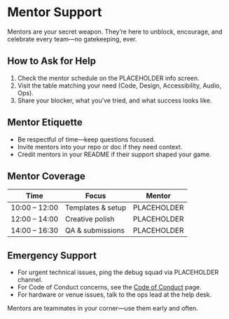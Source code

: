 # Mentor Support

Mentors are your secret weapon. They’re here to unblock, encourage, and celebrate every team—no gatekeeping, ever.

## How to Ask for Help

1. Check the mentor schedule on the PLACEHOLDER info screen.
2. Visit the table matching your need (Code, Design, Accessibility, Audio, Ops).
3. Share your blocker, what you’ve tried, and what success looks like.

## Mentor Etiquette

- Be respectful of time—keep questions focused.
- Invite mentors into your repo or doc if they need context.
- Credit mentors in your README if their support shaped your game.

## Mentor Coverage

| Time | Focus | Mentor |
| ---- | ----- | ------ |
| 10:00 – 12:00 | Templates & setup | PLACEHOLDER |
| 12:00 – 14:00 | Creative polish | PLACEHOLDER |
| 14:00 – 16:30 | QA & submissions | PLACEHOLDER |

## Emergency Support

- For urgent technical issues, ping the debug squad via PLACEHOLDER channel.
- For Code of Conduct concerns, see the [Code of Conduct](/guide/code-of-conduct) page.
- For hardware or venue issues, talk to the ops lead at the help desk.

Mentors are teammates in your corner—use them early and often.
